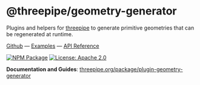 # @threepipe/geometry-generator

Plugins and helpers for [threepipe](https://threepipe.org/) to generate primitive geometries that can be regenerated at runtime.

[Github](https://github.com/repalash/threepipe/tree/dev/plugins/geometry-generator) &mdash;
[Examples](https://threepipe.org/examples/?q=geometry#geometry-generator-plugin/) &mdash;
[API Reference](https://threepipe.org/docs/)

[![NPM Package](https://img.shields.io/npm/v/@threepipe/plugin-geometry-generator.svg)](https://www.npmjs.com/package/@threepipe/plugin-geometry-generator)
[![License: Apache 2.0](https://img.shields.io/badge/License-Apache%202.0-green.svg)](https://opensource.org/license/apache-2-0/)

**Documentation and Guides**: [threepipe.org/package/plugin-geometry-generator](https://threepipe.org/package/plugin-geometry-generator.html)
